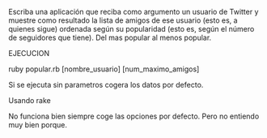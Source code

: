 Escriba una aplicación que reciba como argumento un usuario de Twitter
y muestre como resultado la lista de amigos de ese usuario (esto es, a quienes sigue)
ordenada según su popularidad (esto es, según el número de seguidores que tiene).
Del mas popular al menos popular.


EJECUCION

ruby popular.rb [nombre_usuario] [num_maximo_amigos]

Si se ejecuta sin parametros cogera los datos por defecto.

Usando rake

No funciona bien siempre coge las opciones por defecto. Pero no entiendo muy bien porque.